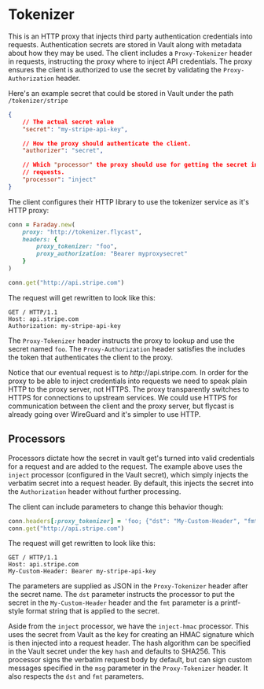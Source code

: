 # Tokenizer

This is an HTTP proxy that injects third party authentication credentials into requests. Authentication secrets are stored in Vault along with metadata about how they may be used. The client includes a `Proxy-Tokenizer` header in requests, instructing the proxy where to inject API credentials. The proxy ensures the client is authorized to use the secret by validating the `Proxy-Authorization` header.

Here's an example secret that could be stored in Vault under the path `/tokenizer/stripe`

```json
{
    // The actual secret value
    "secret": "my-stripe-api-key",

    // How the proxy should authenticate the client.
    "authorizer": "secret",

    // Which "processor" the proxy should use for getting the secret into
    // requests.
    "processor": "inject"
}
```

The client configures their HTTP library to use the tokenizer service as it's HTTP proxy:

```ruby
conn = Faraday.new(
    proxy: "http://tokenizer.flycast", 
    headers: {
        proxy_tokenizer: "foo", 
        proxy_authorization: "Bearer myproxysecret"
    }
)

conn.get("http://api.stripe.com")
```

The request will get rewritten to look like this:

```http
GET / HTTP/1.1
Host: api.stripe.com
Authorization: my-stripe-api-key
```

The `Proxy-Tokenizer` header instructs the proxy to lookup and use the secret named `foo`. The `Proxy-Authorization` header satisfies the includes the token that authenticates the client to the proxy.

Notice that our eventual request is to _http_://api.stripe.com. In order for the proxy to be able to inject credentials into requests we need to speak plain HTTP to the proxy server, not HTTPS. The proxy transparently switches to HTTPS for connections to upstream services. We could use HTTPS for communication between the client and the proxy server, but flycast is already going over WireGuard and it's simpler to use HTTP.

## Processors

Processors dictate how the secret in vault get's turned into valid credentials for a request and are added to the request. The example above uses the `inject` processor (configured in the Vault secret), which simply injects the verbatim secret into a request header. By default, this injects the secret into the `Authorization` header without further processing.

The client can include parameters to change this behavior though:

```ruby
conn.headers[:proxy_tokenizer] = 'foo; {"dst": "My-Custom-Header", "fmt": "Bearer %s"}'
conn.get("http://api.stripe.com")
```

The request will get rewritten to look like this:

```http
GET / HTTP/1.1
Host: api.stripe.com
My-Custom-Header: Bearer my-stripe-api-key
```

The parameters are supplied as JSON in the `Proxy-Tokenizer` header after the secret name. The `dst` parameter instructs the processor to put the secret in the `My-Custom-Header` header and the `fmt` parameter is a printf-style format string that is applied to the secret.

Aside from the `inject` processor, we have the `inject-hmac` processor. This uses the secret from Vault as the key for creating an HMAC signature which is then injected into a request header. The hash algorithm can be specified in the Vault secret under the key `hash` and defaults to SHA256. This processor signs the verbatim request body by default, but can sign custom messages specified in the `msg` parameter in the `Proxy-Tokenizer` header. It also respects the `dst` and `fmt` parameters.